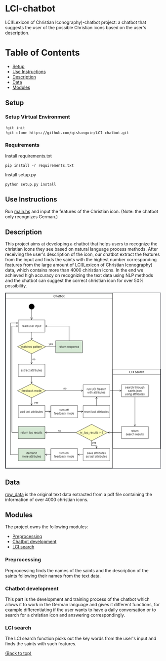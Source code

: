 # LCI-chatbot
LCI(Lexicon of Christian Iconography)-chatbot project: a chatbot that suggests the user of the possible Christian icons based on the user's description.

# Table of Contents
* [Setup](#setup)
* [Use Instructions](#use-instructions)
* [Description](#description)
* [Data](*data)
* [Modules](#modules)


## Setup

### Setup Virtual Environment
```
!git init
!git clone https://github.com/qishangxin/LCI-chatbot.git
```
### Requirements
Install requirements.txt <br />
```
pip install -r requirements.txt
```
Install setup.py <br />
```
python setup.py install
```

## Use Instructions
Run [main.hs](#https://github.com/qishangxin/LCI-chatbot/blob/main/LCISearch/app/Main.hs) and input the features of the Christian icon.
(Note: the chatbot only recognizes German.)


## Description
This project aims at developing a chatbot that helps users to recognize the christian icons they see based on natural language process methods. After receiving the user's description of the icon, our chatbot extract the features from the input and finds the saints with the highest number corresponding features from the large amount of LCI(Lexicon of Christian Iconography) data, which contains more than 4000 chiristian icons. In the end we achieved high accuracy on recognizing the text data using NLP methods and the chatbot can suggest the correct christian icon for over 50% possibility.

![Chatbot pipeline](./image/Chatbot%20pipeline.png)


## Data
[row_data](https://github.com/qishangxin/LCI-chatbot/blob/main/preprocessing/raw_data.txt) is the original text data extracted from a pdf file containing the information of over 4000 christian icons.


## Modules
The project owns the following modules:

* [Preprocessing](#Preprocessing) 
* [Chatbot development](#Chatbot-development) 
* [LCI search](#LCI-search) 


### Preprocessing
Preprocessing finds the names of the saints and the description of the saints following their names from the text data.


### Chatbot development
This part is the development and training process of the chatbot which allows it to work in the German language and gives it different functions, for example differentiating if the user wants to have a daily conversation or to search for a christian icon and answering correspondingly.

### LCI search
The LCI search function picks out the key words from the user's input and finds the saints with such features.


[(Back to top)](#table-of-contents)
